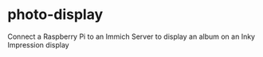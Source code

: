 # photo-display
Connect a Raspberry Pi to an Immich Server to display an album on an Inky Impression display
